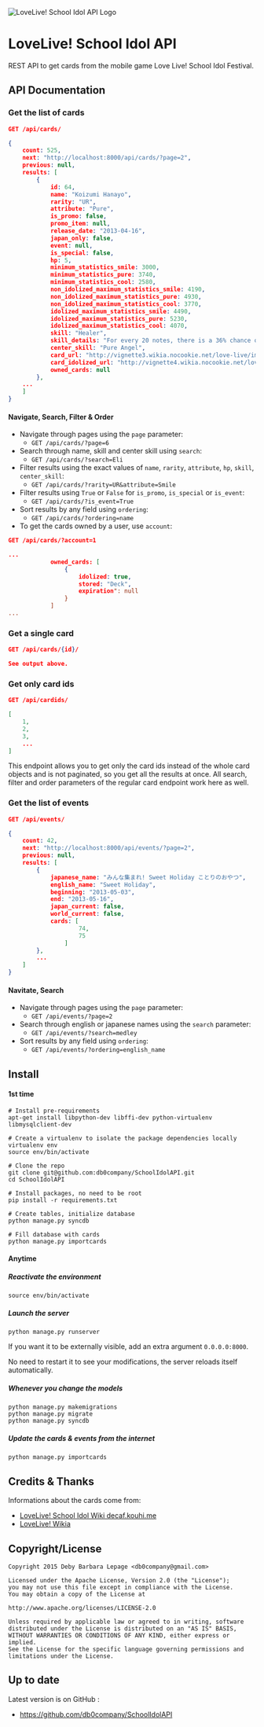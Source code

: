 ![LoveLive! School Idol API Logo](http://i.imgur.com/iICRSYZ.png)

# LoveLive! School Idol API

REST API to get cards from the mobile game Love Live! School Idol Festival.

## API Documentation

### Get the list of cards

```json
GET /api/cards/

{
    count: 525,
    next: "http://localhost:8000/api/cards/?page=2",
    previous: null,
    results: [
        {
            id: 64,
            name: "Koizumi Hanayo",
            rarity: "UR",
            attribute: "Pure",
            is_promo: false,
            promo_item: null,
            release_date: "2013-04-16",
            japan_only: false,
            event: null,
            is_special: false,
            hp: 5,
            minimum_statistics_smile: 3000,
            minimum_statistics_pure: 3740,
            minimum_statistics_cool: 2580,
            non_idolized_maximum_statistics_smile: 4190,
            non_idolized_maximum_statistics_pure: 4930,
            non_idolized_maximum_statistics_cool: 3770,
            idolized_maximum_statistics_smile: 4490,
            idolized_maximum_statistics_pure: 5230,
            idolized_maximum_statistics_cool: 4070,
            skill: "Healer",
            skill_details: "For every 20 notes, there is a 36% chance of recovering players HP by 3. (Level 1)",
            center_skill: "Pure Angel",
            card_url: "http://vignette3.wikia.nocookie.net/love-live/images/c/cf/UR_64_Hanayo_Initial_Ver..jpg/revision/latest?cb=20140717163233",
            card_idolized_url: "http://vignette4.wikia.nocookie.net/love-live/images/2/27/UR_64_Transformed_Hanayo_Initial_Ver..jpg/revision/latest?cb=20140717163233",
            owned_cards: null
        },
	...
    ]
}

```

#### Navigate, Search, Filter & Order

* Navigate through pages using the `page` parameter:
  * `GET /api/cards/?page=6`
* Search through name, skill and center skill using `search`:
  * `GET /api/cards/?search=Eli`
* Filter results using the exact values of `name`, `rarity`, `attribute`, `hp`, `skill`, `center_skill`:
  * `GET /api/cards/?rarity=UR&attribute=Smile`
* Filter results using `True` or `False` for `is_promo`, `is_special` or `is_event`:
  * `GET /api/cards/?is_event=True`
* Sort results by any field using `ordering`:
  * `GET /api/cards/?ordering=name`
* To get the cards owned by a user, use `account`:
```json
GET /api/cards/?account=1

...
            owned_cards: [
                {
                    idolized: true,
                    stored: "Deck",
                    expiration": null
                }
            ]
...
```

### Get a single card

```json
GET /api/cards/{id}/

See output above.
```

### Get only card ids

```json
GET /api/cardids/

[
    1,
    2,
    3,
    ...
]
```
This endpoint allows you to get only the card ids instead of the whole card objects
and is not paginated, so you get all the results at once.
All search, filter and order parameters of the regular card endpoint work here as well.

### Get the list of events

```json
GET /api/events/

{
    count: 42,
    next: "http://localhost:8000/api/events/?page=2",
    previous: null,
    results: [
        {
            japanese_name: "みんな集まれ! Sweet Holiday ことりのおやつ",
            english_name: "Sweet Holiday",
            beginning: "2013-05-03",
            end: "2013-05-16",
            japan_current: false,
            world_current: false,
            cards: [
                    74,
                    75
                ]
        },
        ...
    ]
}
```

#### Navitate, Search

* Navigate through pages using the `page` parameter:
  * `GET /api/events/?page=2`
* Search through english or japanese names using the `search` parameter:
  * `GET /api/events/?search=medley`
* Sort results by any field using `ordering`:
  * `GET /api/events/?ordering=english_name`

## Install

#### 1st time

```shell
# Install pre-requirements
apt-get install libpython-dev libffi-dev python-virtualenv libmysqlclient-dev

# Create a virtualenv to isolate the package dependencies locally
virtualenv env
source env/bin/activate

# Clone the repo
git clone git@github.com:db0company/SchoolIdolAPI.git
cd SchoolIdolAPI

# Install packages, no need to be root
pip install -r requirements.txt

# Create tables, initialize database
python manage.py syncdb

# Fill database with cards
python manage.py importcards
```

#### Anytime

##### Reactivate the environment
```shell
source env/bin/activate
```

##### Launch the server

```shell
python manage.py runserver
```
If you want it to be externally visible, add an extra argument `0.0.0.0:8000`.

No need to restart it to see your modifications, the server reloads itself automatically.

##### Whenever you change the models

```shell
python manage.py makemigrations
python manage.py migrate
python manage.py syncdb
```

##### Update the cards & events from the internet

```shell
python manage.py importcards
```

## Credits & Thanks

Informations about the cards come from:
* [LoveLive! School Idol Wiki decaf.kouhi.me](http://decaf.kouhi.me/lovelive/)
* [LoveLive! Wikia](http://love-live.wikia.com/wiki/Main_Page)

## Copyright/License

    Copyright 2015 Deby Barbara Lepage <db0company@gmail.com>
    
    Licensed under the Apache License, Version 2.0 (the "License");
    you may not use this file except in compliance with the License.
    You may obtain a copy of the License at
    
    http://www.apache.org/licenses/LICENSE-2.0

    Unless required by applicable law or agreed to in writing, software
    distributed under the License is distributed on an "AS IS" BASIS,
    WITHOUT WARRANTIES OR CONDITIONS OF ANY KIND, either express or implied.
    See the License for the specific language governing permissions and
    limitations under the License.    


## Up to date

Latest version is on GitHub :
* https://github.com/db0company/SchoolIdolAPI
